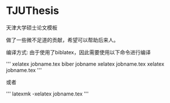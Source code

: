 # TJUThesis
天津大学硕士论文模板

做了一些微不足道的贡献，希望可以帮助后来人。

编译方式:
由于使用了biblatex，因此需要使用以下命令进行编译

''' 
  xelatex jobname.tex
	biber jobname
	xelatex jobname.tex
	xelatex jobname.tex
'''

或者

'''
	latexmk -xelatex jobname.tex
'''
